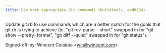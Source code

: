 ```yaml
---
title: Use more appropriate Git commands (buildtools, abd6284)
---
```


Update git.rb to use commands which are a better match for the goals that git.rb is trying to achieve (ie. "git rev-parse --short" swapped in for "git show --pretty=format", "git diff --quiet" swapped in for "git status").

Signed-off-by: Wincent Colaiuta &lt;win@wincent.com&gt;
